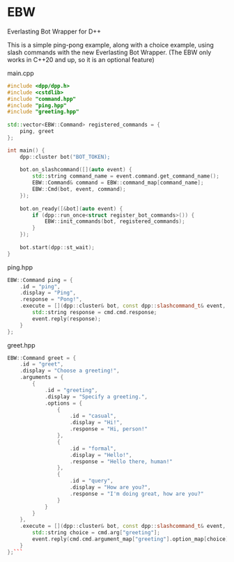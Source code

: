# EBW
Everlasting Bot Wrapper for D++

This is a simple ping-pong example, along with a choice example, using slash commands with the new Everlasting Bot Wrapper.
(The EBW only works in C++20 and up, so it is an optional feature)


main.cpp
```c++
#include <dpp/dpp.h>
#include <cstdlib>
#include "command.hpp"
#include "ping.hpp"
#include "greeting.hpp"
 
std::vector<EBW::Command> registered_commands = {
	ping, greet
};

int main() {
    dpp::cluster bot("BOT_TOKEN);
 
    bot.on_slashcommand([](auto event) {
        std::string command_name = event.command.get_command_name();
        EBW::Command& command = EBW::command_map[command_name];
        EBW::Cmd(bot, event, command);
    });
 
    bot.on_ready([&bot](auto event) {
        if (dpp::run_once<struct register_bot_commands>()) {
            EBW::init_commands(bot, registered_commands);
        }
    });
 
    bot.start(dpp::st_wait);
}
```

ping.hpp
```c++
EBW::Command ping = {
	.id = "ping",
	.display = "Ping",
	.response = "Pong!",
	.execute = [](dpp::cluster& bot, const dpp::slashcommand_t& event, EBW::Evt cmd) {
		std::string response = cmd.cmd.response;
		event.reply(response);
	}
};
```


greet.hpp
```c++
EBW::Command greet = {
	.id = "greet",
	.display = "Choose a greeting!",
	.arguments = {
		{
			.id = "greeting",
			.display = "Specify a greeting.",
			.options = {
				{
					.id = "casual",
					.display = "Hi!",
					.response = "Hi, person!"
				},
				{
					.id = "formal",
					.display = "Hello!",
					.response = "Hello there, human!"
				},
				{
					.id = "query",
					.display = "How are you?",
					.response = "I'm doing great, how are you?"
				}
			}
		}
	},
	.execute = [](dpp::cluster& bot, const dpp::slashcommand_t& event, EBW::Evt cmd) {
		std::string choice = cmd.arg["greeting"];
		event.reply(cmd.cmd.argument_map["greeting"].option_map[choice].response);
	}
};```
